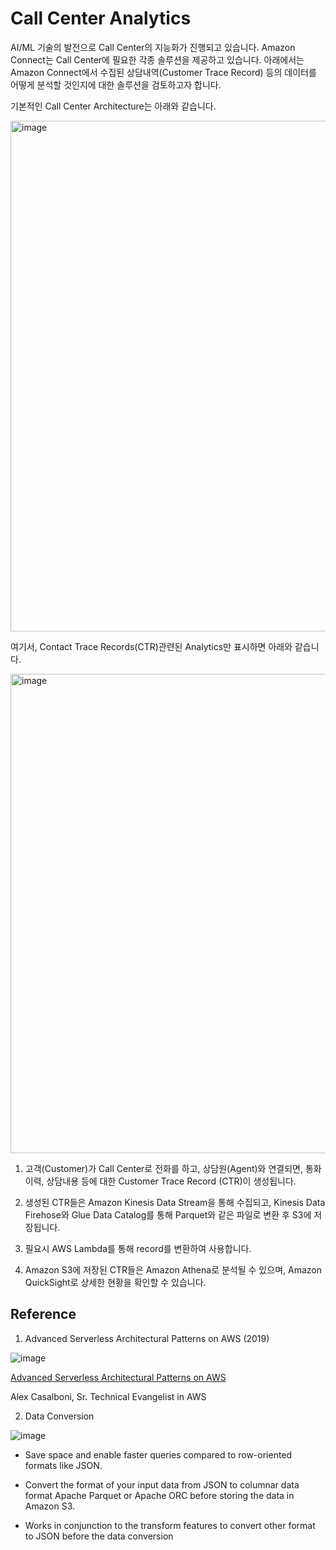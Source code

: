 # Call Center Analytics

AI/ML 기술의 발전으로 Call Center의 지능화가 진행되고 있습니다. Amazon Connect는 Call Center에 필요한 각종 솔루션을 제공하고 있습니다. 아래에서는 Amazon Connect에서 수집된 상담내역(Customer Trace Record) 등의 데이터를 어떻게 분석할 것인지에 대한 솔루션을 검토하고자 합니다. 

기본적인 Call Center Architecture는 아래와 같습니다.

<img width="817" alt="image" src="https://user-images.githubusercontent.com/52392004/167278378-eb719a86-1fe5-45a1-bcad-28efde9ddd99.png">

여기서, Contact Trace Records(CTR)관련된 Analytics만 표시하면 아래와 같습니다.

<img width="767" alt="image" src="https://user-images.githubusercontent.com/52392004/167278474-30141c85-9bf1-4d5a-837e-4a3735b174b2.png">


1) 고객(Customer)가 Call Center로 전화를 하고, 상담원(Agent)와 연결되면, 통화이력, 상담내용 등에 대한 Customer Trace Record (CTR)이 생성됩니다. 

2) 생성된 CTR들은 Amazon Kinesis Data Stream을 통해 수집되고, Kinesis Data Firehose와 Glue Data Catalog를 통해 Parquet와 같은 파일로 변환 후 S3에 저장됩니다.

3) 필요시 AWS Lambda를 통해 record를 변환하여 사용합니다.

4) Amazon S3에 저장된 CTR들은 Amazon Athena로 분석될 수 있으며, Amazon QuickSight로 상세한 현황을 확인할 수 있습니다. 



## Reference 

1) Advanced Serverless Architectural Patterns on AWS (2019)


![image](https://user-images.githubusercontent.com/52392004/163650956-5c269578-5202-4db8-9df2-b5a0fe52f4fa.png)

[Advanced Serverless Architectural Patterns on AWS](https://www.youtube.com/watch?v=o9YB2F3pCHU)

Alex Casalboni, Sr. Technical Evangelist in AWS

2) Data Conversion

![image](https://user-images.githubusercontent.com/52392004/163651834-8294f6a1-e8e4-4551-8ae0-c6cb01b25a7b.png)

- Save space and enable faster queries compared to row-oriented formats like JSON.

- Convert the format of your input data from JSON to columnar data format Apache Parquet or Apache ORC before storing the data in Amazon S3.

- Works in conjunction to the transform features to convert other format to JSON before the data conversion




